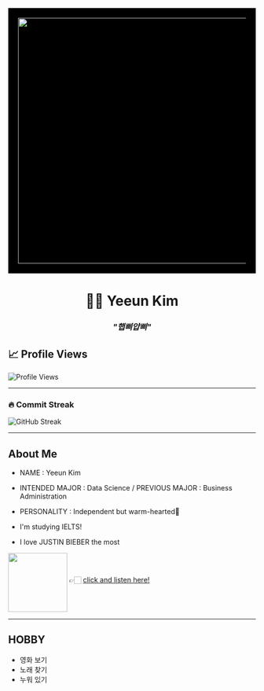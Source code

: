 <div align="center" style="background-color:black; padding:20px;">
  <img src="https://giffiles.alphacoders.com/219/219162.gif" width="500">
</div>

<h1 align="center">👩‍💻 Yeeun Kim </h1>

<h3 align="center"><i>"햅삐얍삐"</i></h3>

<p align="center">

  <!-- Animated typing SVG -->

</p>

## 📈 Profile Views

![Profile Views](https://komarev.com/ghpvc/?username=yeun04226&style=for-the-badge)

---

### 🔥 Commit Streak
![GitHub Streak](https://streak-stats.vercel.app/?user=yeun04226&theme=light&hide_border=true)

---
## About Me

* NAME : Yeeun Kim

* INTENDED MAJOR : Data Science / PREVIOUS MAJOR : Business Administration

* PERSONALITY : Independent but warm-hearted🌼

* I'm studying IELTS!

* I love JUSTIN BIEBER the most  

<p>
  <img src="https://img.youtube.com/vi/msGuqelopMA/0.jpg" width="120" align="middle">
  👉🏻 <a href="https://youtu.be/msGuqelopMA?si=RSFENETjNJ6d2Q05">click and listen here!</a>
</p>

---
## HOBBY
- 영화 보기
- 노래 찾기
- 누워 있기
